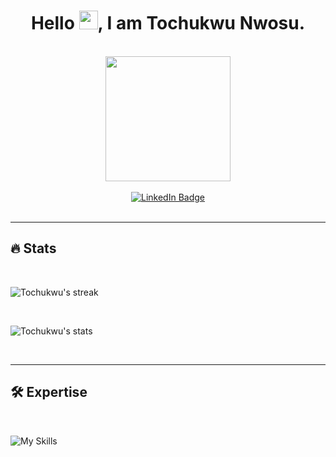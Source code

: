<h1 align="center">
    Hello  <img src="https://media.giphy.com/media/hvRJCLFzcasrR4ia7z/giphy.gif" width="30px"/>, I am Tochukwu Nwosu.
</h2>

<br>

<div id="header" align="center">
  <img src="https://media.giphy.com/media/v1.Y2lkPTc5MGI3NjExOTA2MXBtcnk5cm5nb2lxMzJyZHQydnpqanA1YjhrczVzZTd2bm93ZSZlcD12MV9pbnRlcm5hbF9naWZfYnlfaWQmY3Q9cw/zhYSVCirREeIZtONCI/giphy.gif" width="200" height="200"/>
</div>

<br>

<div id="badges" align="center">
  <a href="https://www.linkedin.com/in/tochukwu-nwosu-4b237a23a/">
    <img src="https://img.shields.io/badge/LinkedIn-blue?style=for-the-badge&logo=linkedin&logoColor=white" alt="LinkedIn Badge"/>
  </a>
</div>

<br>

---

## 🔥 Stats

<br>

<p>
    <img align="center" src="https://github-readme-streak-stats.herokuapp.com/?user=tochukwu-nwosu&theme=midnight-purple&date_format=M%20j%5B%2C%20Y%5D" alt="Tochukwu's streak">
</p>

<br>

<p>
    <img align="center" src="https://github-readme-stats.vercel.app/api?username=tochukwu-nwosu&count_private=true&show_icons=true&theme=midnight-purple&locale=en" alt="Tochukwu's stats">
</p>

<br>

---

## 🛠️ Expertise

<br>

![My Skills](https://skillicons.dev/icons?i=html,css,sass,bootstrap,tailwind,javascript,typescript,react,next,py,django,java,git,github,)

